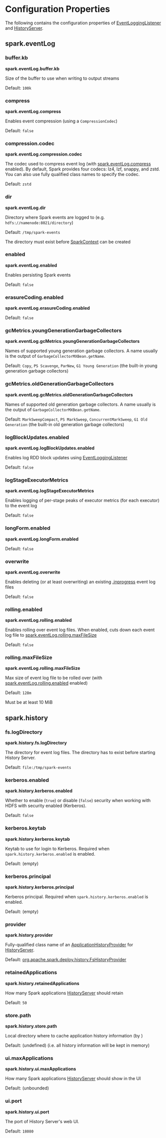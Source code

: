 # Configuration Properties

The following contains the configuration properties of [EventLoggingListener](EventLoggingListener.md) and [HistoryServer](HistoryServer.md).

## <span id="spark.eventLog"> spark.eventLog

### <span id="spark.eventLog.buffer.kb"><span id="EVENT_LOG_OUTPUT_BUFFER_SIZE"> buffer.kb

**spark.eventLog.buffer.kb**

Size of the buffer to use when writing to output streams

Default: `100k`

### <span id="spark.eventLog.compress"><span id="EVENT_LOG_COMPRESS"> compress

**spark.eventLog.compress**

Enables event compression (using a `CompressionCodec`)

Default: `false`

### <span id="spark.eventLog.compression.codec"><span id="EVENT_LOG_COMPRESSION_CODEC"> compression.codec

**spark.eventLog.compression.codec**

The codec used to compress event log (with [spark.eventLog.compress](#spark.eventLog.compress) enabled).
By default, Spark provides four codecs: lz4, lzf, snappy, and zstd.
You can also use fully qualified class names to specify the codec.

Default: `zstd`

### <span id="spark.eventLog.dir"><span id="EVENT_LOG_DIR"> dir

**spark.eventLog.dir**

Directory where Spark events are logged to (e.g. `hdfs://namenode:8021/directory`)

Default: `/tmp/spark-events`

The directory must exist before [SparkContext](../SparkContext.md) can be created

### <span id="spark.eventLog.enabled"><span id="EVENT_LOG_ENABLED"> enabled

**spark.eventLog.enabled**

Enables persisting Spark events

Default: `false`

### <span id="spark.eventLog.erasureCoding.enabled"><span id="EVENT_LOG_ALLOW_EC"> erasureCoding.enabled

**spark.eventLog.erasureCoding.enabled**

Default: `false`

### <span id="spark.eventLog.gcMetrics.youngGenerationGarbageCollectors"><span id="EVENT_LOG_GC_METRICS_YOUNG_GENERATION_GARBAGE_COLLECTORS"> gcMetrics.youngGenerationGarbageCollectors

**spark.eventLog.gcMetrics.youngGenerationGarbageCollectors**

Names of supported young generation garbage collectors.
A name usually is the output of `GarbageCollectorMXBean.getName`.

Default: `Copy`, `PS Scavenge`, `ParNew`, `G1 Young Generation` (the built-in young generation garbage collectors)

### <span id="spark.eventLog.gcMetrics.oldGenerationGarbageCollectors"><span id="EVENT_LOG_GC_METRICS_OLD_GENERATION_GARBAGE_COLLECTORS"> gcMetrics.oldGenerationGarbageCollectors

**spark.eventLog.gcMetrics.oldGenerationGarbageCollectors**

Names of supported old generation garbage collectors.
A name usually is the output of `GarbageCollectorMXBean.getName`.

Default: `MarkSweepCompact`, `PS MarkSweep`, `ConcurrentMarkSweep`, `G1 Old Generation` (the built-in old generation garbage collectors)

### <span id="spark.eventLog.logBlockUpdates.enabled"><span id="EVENT_LOG_BLOCK_UPDATES"> logBlockUpdates.enabled

**spark.eventLog.logBlockUpdates.enabled**

Enables log RDD block updates using [EventLoggingListener](EventLoggingListener.md)

Default: `false`

### <span id="spark.eventLog.logStageExecutorMetrics"><span id="EVENT_LOG_STAGE_EXECUTOR_METRICS"> logStageExecutorMetrics

**spark.eventLog.logStageExecutorMetrics**

Enables logging of per-stage peaks of executor metrics (for each executor) to the event log

Default: `false`

### <span id="spark.eventLog.longForm.enabled"><span id="EVENT_LOG_CALLSITE_LONG_FORM"> longForm.enabled

**spark.eventLog.longForm.enabled**

Default: `false`

### <span id="spark.eventLog.overwrite"><span id="EVENT_LOG_OVERWRITE"> overwrite

**spark.eventLog.overwrite**

Enables deleting (or at least overwriting) an existing [.inprogress](EventLoggingListener.md#inprogress) event log files

Default: `false`

### <span id="spark.eventLog.rolling.enabled"><span id="EVENT_LOG_ENABLE_ROLLING"> rolling.enabled

**spark.eventLog.rolling.enabled**

Enables rolling over event log files.
When enabled, cuts down each event log file to [spark.eventLog.rolling.maxFileSize](#spark.eventLog.rolling.maxFileSize)

Default: `false`

### <span id="spark.eventLog.rolling.maxFileSize"><span id="EVENT_LOG_ROLLING_MAX_FILE_SIZE"> rolling.maxFileSize

**spark.eventLog.rolling.maxFileSize**

Max size of event log file to be rolled over (with [spark.eventLog.rolling.enabled](#spark.eventLog.rolling.enabled) enabled)

Default: `128m`

Must be at least 10 MiB

## <span id="spark.history"> spark.history

### <span id="spark.history.fs.logDirectory"> fs.logDirectory

**spark.history.fs.logDirectory**

The directory for event log files. The directory has to exist before starting History Server.

Default: `file:/tmp/spark-events`

### <span id="spark.history.kerberos.enabled"> kerberos.enabled

**spark.history.kerberos.enabled**

Whether to enable (`true`) or disable (`false`) security when working with HDFS with security enabled (Kerberos).

Default: `false`

### <span id="spark.history.kerberos.keytab"> kerberos.keytab

**spark.history.kerberos.keytab**

Keytab to use for login to Kerberos. Required when `spark.history.kerberos.enabled` is enabled.

Default: (empty)

### <span id="spark.history.kerberos.principal"> kerberos.principal

**spark.history.kerberos.principal**

Kerberos principal. Required when `spark.history.kerberos.enabled` is enabled.

Default: (empty)

### <span id="spark.history.provider"><span id="PROVIDER"> provider

**spark.history.provider**

Fully-qualified class name of an [ApplicationHistoryProvider](ApplicationHistoryProvider.md) for [HistoryServer](HistoryServer.md#main).

Default: [org.apache.spark.deploy.history.FsHistoryProvider](FsHistoryProvider.md)

### <span id="spark.history.retainedApplications"> retainedApplications

**spark.history.retainedApplications**

How many Spark applications [HistoryServer](HistoryServer.md#retainedApplications) should retain

Default: `50`

### <span id="spark.history.store.path"><span id="LOCAL_STORE_DIR"> store.path

**spark.history.store.path**

Local directory where to cache application history information (by )

Default: (undefined) (i.e. all history information will be kept in memory)

### <span id="spark.history.ui.maxApplications"><span id="HISTORY_UI_MAX_APPS"> ui.maxApplications

**spark.history.ui.maxApplications**

How many Spark applications [HistoryServer](HistoryServer.md#maxApplications) should show in the UI

Default: (unbounded)

### <span id="spark.history.ui.port"><span id="HISTORY_SERVER_UI_PORT"> ui.port

**spark.history.ui.port**

The port of History Server's web UI.

Default: `18080`
